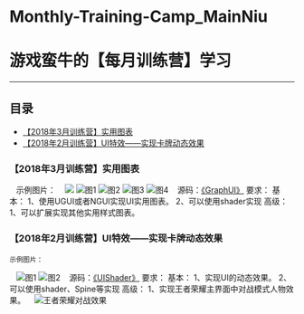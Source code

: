 # Monthly-Training-Camp_MainNiu
游戏蛮牛的【每月训练营】学习
==
****
## 目录
* [【2018年3月训练营】实用图表](#【2018年3月训练营】实用图表)
* [【2018年2月训练营】UI特效——实现卡牌动态效果](#【2018年2月训练营】UI特效——实现卡牌动态效果)

### 【2018年3月训练营】实用图表
    示例图片：
    ![](http://img.manew.com/data/attachment/forum/201803/02/083153kv6vdt55ktttfhlt.png.thumb.jpg) ![图1](http://img.manew.com/data/attachment/forum/201803/02/083153ujw9uuyc1j1a1bx7.png.thumb.jpg) ![图2](http://img.manew.com/data/attachment/forum/201803/02/083154pm8oe4d8emj9bmmp.png.thumb.jpg) ![图3](http://img.manew.com/data/attachment/forum/201803/02/083154pwhdn8anxncwlkko.png.thumb.jpg) ![图4](http://img.manew.com/data/attachment/forum/201803/02/083154m122hg4ghb1200rg.png.thumb.jpg)
    源码：[《GraphUI》](https://github.com/lingbaoer/Monthly-Training-Camp_MainNiu/tree/master/GraphUI)
    要求：
    基本：
    1、使用UGUI或者NGUI实现UI实用图表。
    2、可以使用shader实现
    高级：
    1、可以扩展实现其他实用样式图表。
    
### 【2018年2月训练营】UI特效——实现卡牌动态效果
    示例图片：
    ![图1](http://img.manew.com/data/attachment/forum/201802/02/152117l5t83xlsphh38xhh.gif) ![图2](http://img.manew.com/data/attachment/forum/201802/02/152133qyomvxgo7ad77jgs.gif)
    源码：[《UIShader》](https://github.com/lingbaoer/Monthly-Training-Camp_MainNiu/tree/master/UIShader)
    要求：
    基本：
    1、实现UI的动态效果。
    2、可以使用shader、Spine等实现
    高级：
    1、实现王者荣耀主界面中对战模式人物效果。
    ![王者荣耀对战效果](http://img.manew.com/data/attachment/forum/201802/02/152400jq3qqq85c75qke95.gif)
    
